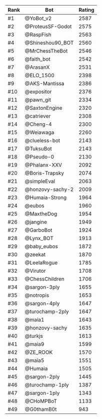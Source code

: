 Rank|Bot|Rating
---|---|---
#1|@YoBot_v2|2587
#2|@ProteusSF-Godot|2575
#3|@RaspFish|2563
#4|@Shineshou90_BOT|2560
#5|@MrChessTheBot|2546
#6|@faith_bot|2542
#7|@ArasanX|2531
#8|@ELO_1500|2398
#9|@AKS-Mantissa|2386
#10|@expositor|2376
#11|@pawn_git|2334
#12|@SaxtonEngine|2320
#13|@catriever|2308
#14|@Cheng-4|2300
#15|@Weiawaga|2260
#16|@clueless-bot|2143
#17|@TuksuBot|2143
#18|@Pseudo-0|2130
#19|@Phalanx-XXV|2092
#20|@Boris-Trapsky|2074
#21|@simpleEval|2063
#22|@honzovy-sachy-2|2009
#23|@Humaia-Strong|1964
#24|@eubos|1960
#25|@MaxtheDog|1954
#26|@jangine|1949
#27|@GarboBot|1924
#28|@Lynx_BOT|1913
#29|@baby_eubos|1872
#30|@zeekat|1870
#31|@LeelaRogue|1785
#32|@Virutor|1708
#33|@ChessChildren|1706
#34|@sargon-3ply|1655
#35|@notropis|1653
#36|@sargon-4ply|1647
#37|@turochamp-2ply|1647
#38|@maia1|1643
#39|@honzovy-sachy|1635
#40|@turkjs|1613
#41|@maia9|1599
#42|@ZE_ROOK|1570
#43|@maia5|1551
#44|@Humaia|1505
#45|@sargon-2ply|1445
#46|@turochamp-1ply|1387
#47|@sargon-1ply|1343
#48|@CHoMPBoT|1133
#49|@G0thamB0t|943
